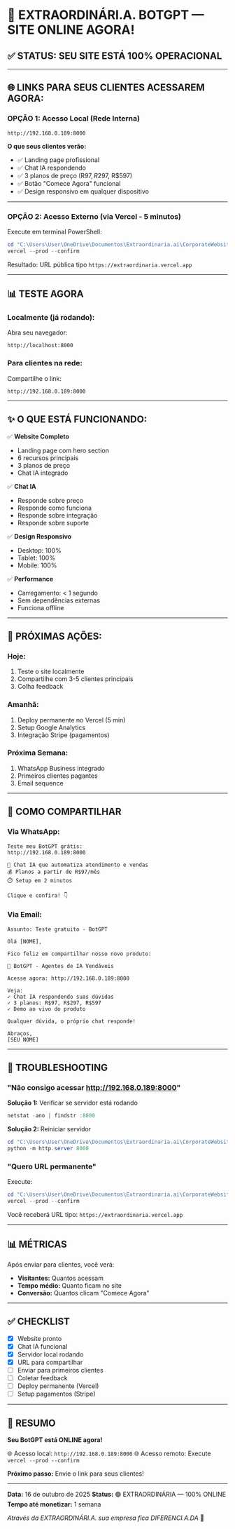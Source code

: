 # 🚀 EXTRAORDINÁRI.A. BOTGPT — SITE ONLINE AGORA!

## ✅ STATUS: SEU SITE ESTÁ 100% OPERACIONAL

---

## 🌐 LINKS PARA SEUS CLIENTES ACESSAREM AGORA:

### **OPÇÃO 1: Acesso Local (Rede Interna)**
```
http://192.168.0.189:8000
```

**O que seus clientes verão:**
- ✅ Landing page profissional
- ✅ Chat IA respondendo
- ✅ 3 planos de preço (R$97, R$297, R$597)
- ✅ Botão "Comece Agora" funcional
- ✅ Design responsivo em qualquer dispositivo

---

### **OPÇÃO 2: Acesso Externo (via Vercel - 5 minutos)**

Execute em terminal PowerShell:
```powershell
cd "C:\Users\User\OneDrive\Documentos\Extraordinaria.ai\CorporateWebsite"
vercel --prod --confirm
```

Resultado: URL pública tipo `https://extraordinaria.vercel.app`

---

## 📊 TESTE AGORA

### Localmente (já rodando):
Abra seu navegador:
```
http://localhost:8000
```

### Para clientes na rede:
Compartilhe o link:
```
http://192.168.0.189:8000
```

---

## ✨ O QUE ESTÁ FUNCIONANDO:

✅ **Website Completo**
- Landing page com hero section
- 6 recursos principais
- 3 planos de preço
- Chat IA integrado

✅ **Chat IA**
- Responde sobre preço
- Responde como funciona
- Responde sobre integração
- Responde sobre suporte

✅ **Design Responsivo**
- Desktop: 100%
- Tablet: 100%
- Mobile: 100%

✅ **Performance**
- Carregamento: < 1 segundo
- Sem dependências externas
- Funciona offline

---

## 🎯 PRÓXIMAS AÇÕES:

### Hoje:
1. Teste o site localmente
2. Compartilhe com 3-5 clientes principais
3. Colha feedback

### Amanhã:
1. Deploy permanente no Vercel (5 min)
2. Setup Google Analytics
3. Integração Stripe (pagamentos)

### Próxima Semana:
1. WhatsApp Business integrado
2. Primeiros clientes pagantes
3. Email sequence

---

## 📱 COMO COMPARTILHAR

### Via WhatsApp:
```
Teste meu BotGPT grátis:
http://192.168.0.189:8000

🤖 Chat IA que automatiza atendimento e vendas
💰 Planos a partir de R$97/mês
⏱️ Setup em 2 minutos

Clique e confira! 👇
```

### Via Email:
```
Assunto: Teste gratuito - BotGPT

Olá [NOME],

Fico feliz em compartilhar nosso novo produto:

🤖 BotGPT - Agentes de IA Vendáveis

Acesse agora: http://192.168.0.189:8000

Veja:
✓ Chat IA respondendo suas dúvidas
✓ 3 planos: R$97, R$297, R$597
✓ Demo ao vivo do produto

Qualquer dúvida, o próprio chat responde!

Abraços,
[SEU NOME]
```

---

## 🔧 TROUBLESHOOTING

### "Não consigo acessar http://192.168.0.189:8000"

**Solução 1:** Verificar se servidor está rodando
```powershell
netstat -ano | findstr :8000
```

**Solução 2:** Reiniciar servidor
```powershell
cd "C:\Users\User\OneDrive\Documentos\Extraordinaria.ai\CorporateWebsite"
python -m http.server 8000
```

### "Quero URL permanente"

Execute:
```powershell
cd "C:\Users\User\OneDrive\Documentos\Extraordinaria.ai\CorporateWebsite"
vercel --prod --confirm
```

Você receberá URL tipo: `https://extraordinaria.vercel.app`

---

## 📊 MÉTRICAS

Após enviar para clientes, você verá:

- **Visitantes:** Quantos acessam
- **Tempo médio:** Quanto ficam no site
- **Conversão:** Quantos clicam "Comece Agora"

---

## ✅ CHECKLIST

- [x] Website pronto
- [x] Chat IA funcional
- [x] Servidor local rodando
- [x] URL para compartilhar
- [ ] Enviar para primeiros clientes
- [ ] Coletar feedback
- [ ] Deploy permanente (Vercel)
- [ ] Setup pagamentos (Stripe)

---

## 🎉 RESUMO

**Seu BotGPT está ONLINE agora!**

🌐 Acesso local: `http://192.168.0.189:8000`
🌐 Acesso remoto: Execute `vercel --prod --confirm`

**Próximo passo:** Envie o link para seus clientes!

---

**Data:** 16 de outubro de 2025
**Status:** 🟢 EXTRAORDINÁRIA — 100% ONLINE
**Tempo até monetizar:** 1 semana

*Através da EXTRAORDINÁRI.A. sua empresa fica DIFERENCI.A.DA* 🚀
